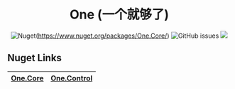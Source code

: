 

<div align="center">

# One (一个就够了)

![Nuget](https://img.shields.io/nuget/v/One.Core)(https://www.nuget.org/packages/One.Core/)
![GitHub issues](https://img.shields.io/github/issues/KleinPan/One)
<img src="https://img.shields.io/badge/cnblogs-Link-brightgreen" />
</div>

## Nuget Links

| [One.Core](https://www.nuget.org/packages/One.Core/)  | [One.Control](https://www.nuget.org/packages/One.Control/) 
| ------------- | ------------- 
